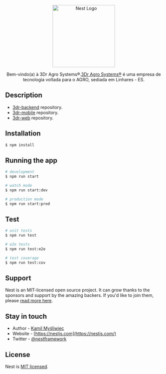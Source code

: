 <p align="center">
  <a href="https://3dragrosystems.com.br/" target="blank"><img src="https://www.3dragrosystems.com.br/images/3dr_400x400.webp" width="200" alt="Nest Logo" /></a>
</p>

[circleci-image]: https://img.shields.io/circleci/build/github/nestjs/nest/master?token=abc123def456
[circleci-url]: https://circleci.com/gh/nestjs/nest

  <p align="center">Bem-vindo(a) à 3Dr Agro Systems®.<a href="https://github.com/3drconnect/3dr-backend" target="_blank">3Dr Agro Systems®</a> é uma empresa de tecnologia voltada para o AGRO, sediada em Linhares - ES.</p>
    <p align="center">

## Description

- [3dr-backend](https://github.com/3drconnect/3dr-backend) repository.
- [3dr-mobile](https://github.com/3drconnect/3dr-mobile) repository.
- [3dr-web](https://github.com/3drconnect/3dr-web) repository.

## Installation

```bash
$ npm install
```

## Running the app

```bash
# development
$ npm run start

# watch mode
$ npm run start:dev

# production mode
$ npm run start:prod
```

## Test

```bash
# unit tests
$ npm run test

# e2e tests
$ npm run test:e2e

# test coverage
$ npm run test:cov
```

## Support

Nest is an MIT-licensed open source project. It can grow thanks to the sponsors and support by the amazing backers. If you'd like to join them, please [read more here](https://docs.nestjs.com/support).

## Stay in touch

- Author - [Kamil Myśliwiec](https://kamilmysliwiec.com)
- Website - [https://nestjs.com](https://nestjs.com/)
- Twitter - [@nestframework](https://twitter.com/nestframework)

## License

Nest is [MIT licensed](LICENSE).
